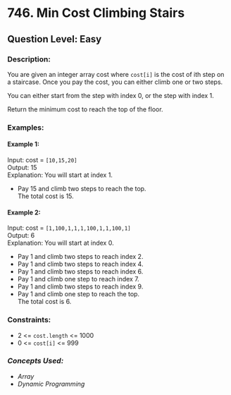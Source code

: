 # 746. Min Cost Climbing Stairs
## Question Level: Easy
### Description:
You are given an integer array cost where `cost[i]` is the cost of ith step on a staircase. Once you pay the cost, you can either climb one or two steps.

You can either start from the step with index 0, or the step with index 1.

Return the minimum cost to reach the top of the floor.

### Examples:
#### Example 1:

Input: cost = `[10,15,20]`  
Output: 15  
Explanation: You will start at index 1.  
- Pay 15 and climb two steps to reach the top.  
The total cost is 15. 
#### Example 2:

Input: cost = `[1,100,1,1,1,100,1,1,100,1]`  
Output: 6  
Explanation: You will start at index 0.  
- Pay 1 and climb two steps to reach index 2.
- Pay 1 and climb two steps to reach index 4.
- Pay 1 and climb two steps to reach index 6.
- Pay 1 and climb one step to reach index 7.
- Pay 1 and climb two steps to reach index 9.
- Pay 1 and climb one step to reach the top.  
The total cost is 6.

### Constraints:

- 2 <= `cost.length` <= 1000
- 0 <= `cost[i]` <= 999

### <i>Concepts Used:
- Array
- Dynamic Programming</i>
